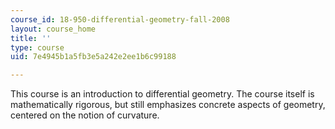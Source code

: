 ```yaml
---
course_id: 18-950-differential-geometry-fall-2008
layout: course_home
title: ''
type: course
uid: 7e4945b1a5fb3e5a242e2ee1b6c99188

---
```

This course is an introduction to differential geometry. The course itself is mathematically rigorous, but still emphasizes concrete aspects of geometry, centered on the notion of curvature.
